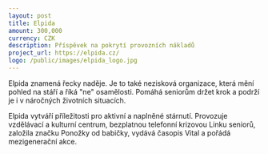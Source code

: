 ```yaml
---
layout: post
title: Elpida
amount: 300,000
currency: CZK
description: Příspěvek na pokrytí provozních nákladů
project_url: https://elpida.cz/
logo: /public/images/elpida_logo.jpg
---
```


Elpida znamená řecky naděje. Je to také nezisková organizace, která mění pohled na stáří a říká "ne" osamělosti. Pomáhá seniorům držet krok a podrží je i v náročných životních situacích.

Elpida vytváří příležitosti pro aktivní a naplněné stárnutí. Provozuje vzdělávací a kulturní centrum, bezplatnou telefonní krizovou Linku seniorů, založila značku Ponožky od babičky, vydává časopis Vital a pořádá mezigenerační akce.

